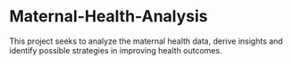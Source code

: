 # Maternal-Health-Analysis
This project seeks to analyze the maternal health data, derive insights and identify possible strategies in improving health outcomes. 
